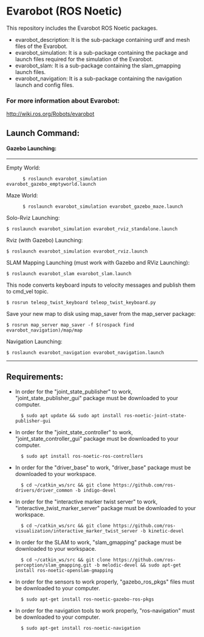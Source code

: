 # Evarobot (ROS Noetic)

This repository includes the Evarobot ROS Noetic packages.

- evarobot_description: It is the sub-package containing urdf and mesh files of the Evarobot.
- evarobot_simulation: It is a sub-package containing the package and launch files required for the simulation of the Evarobot.
- evarobot_slam: It is a sub-package containing the slam_gmapping launch files.
- evarobot_navigation: It is a sub-package containing the navigation launch and config files.


      
### For more information about Evarobot:
    
http://wiki.ros.org/Robots/evarobot


Launch Command:
---------------

#### Gazebo Launching:
----------------

  Empty World:

          $ roslaunch evarobot_simulation evarobot_gazebo_emptyworld.launch

  Maze World:

          $ roslaunch evarobot_simulation evarobot_gazebo_maze.launch
      
Solo-Rviz Launching:

    $ roslaunch evarobot_simulation evarobot_rviz_standalone.launch
    
Rviz (with Gazebo) Launching:

    $ roslaunch evarobot_simulation evarobot_rviz.launch
    
SLAM Mapping Launching (must work with Gazebo and RViz Launching):

    $ roslaunch evarobot_slam evarobot_slam.launch

This node converts keyboard inputs to velocity messages and publish them to cmd_vel topic.

    $ rosrun teleop_twist_keyboard teleop_twist_keyboard.py
 
Save your new map to disk using map_saver from the map_server package:
   
    $ rosrun map_server map_saver -f $(rospack find evarobot_navigation)/map/map

Navigation Launching:

    $ roslaunch evarobot_navigation evarobot_navigation.launch


-----------------------------------------------------------------------------------------------------------------------
Requirements:
-------------
- In order for the "joint_state_publisher" to work, "joint_state_publisher_gui" package must be downloaded to your computer.

        $ sudo apt update && sudo apt install ros-noetic-joint-state-publisher-gui
        
- In order for the "joint_state_controller" to work, "joint_state_controller_gui" package must be downloaded to your computer.

        $ sudo apt install ros-noetic-ros-controllers
       
- In order for the "driver_base" to work, "driver_base" package must be downloaded to your workspace.
        
        $ cd ~/catkin_ws/src && git clone https://github.com/ros-drivers/driver_common -b indigo-devel
        
- In order for the "interactive marker twist server" to work, "interactive_twist_marker_server" package must be downloaded to your workspace.
        
        $ cd ~/catkin_ws/src && git clone https://github.com/ros-visualization/interactive_marker_twist_server -b kinetic-devel
        
- In order for the SLAM to work, "slam_gmapping" package must be downloaded to your workspace.
        
        $ cd ~/catkin_ws/src && git clone https://github.com/ros-perception/slam_gmapping.git -b melodic-devel && sudo apt-get install ros-noetic-openslam-gmapping
        
- In order for the sensors to work properly, "gazebo_ros_pkgs" files must be downloaded to your computer.

        $ sudo apt-get install ros-noetic-gazebo-ros-pkgs
    
- In order for the navigation tools to work properly, "ros-navigation" must be downloaded to your computer.

        $ sudo apt-get install ros-noetic-navigation

        
